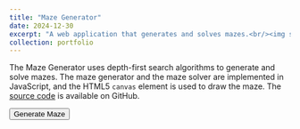 ```yaml
---
title: "Maze Generator"
date: 2024-12-30
excerpt: "A web application that generates and solves mazes.<br/><img src='/images/mazeGenerator.png'>"
collection: portfolio
---
```


The Maze Generator uses depth-first search algorithms to generate and solve mazes. The maze generator and the maze solver are implemented in JavaScript, and the HTML5 `canvas` element is used to draw the maze. The [source code](https://github.com/jacob-thompson/jacob-thompson.github.io) is available on GitHub.

<script src="{{ base_path }}/assets/js/mazeGenerator.js"></script>

<div container class="app">
    <div style="padding-bottom:10px" class="buttons">
        <button id="generateButton" onclick="generateMaze()" >Generate Maze</button>
    </div>
</div>
